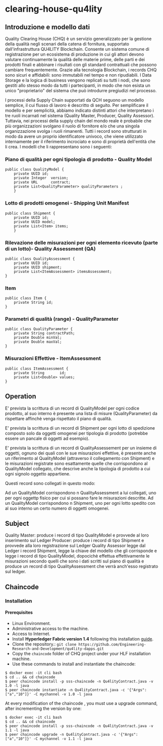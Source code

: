 ﻿# clearing-house-qu4lity

## Introduzione e modello dati

Quality Clearing House (CHQ)  è un servizio generalizzato per la gestione della qualità negli scenari della catena di fornitura, supportato dall'infrastruttura QU4LITY Blockchain.  Consente un sistema comune di registrazione per un ecosistema di produzione in cui gli attori devono valutare continuamente la qualità delle materie prime, delle parti e dei prodotti finali e abbinare i risultati con gli standard contrattuali che possono cambiare frequentemente. Grazie alla tecnologia Blockchain, i records CHQ sono sicuri e affidabili: sono immutabili nel tempo e non ripudiabili. I Data Storage e la logica di business vengono replicati su tutti i nodi, che sono gestiti allo stesso modo da tutti i partecipanti, in modo che non esista un unico "proprietario" del sistema che può introdurre pregiudizi nel processo.

I processi della Supply Chain supportati da QCH seguono un modello semplice, il cui flusso di lavoro è descritto di seguito. Per semplificare il modello e per semplicità, abbiamo indicato distinti attori che interpretano i tre ruoli incarnati nel sistema (Quality Master, Producer, Quality Assessor). Tuttavia, nei processi della supply chain del mondo reale è probabile che più organizzazioni svolgano il ruolo di fornitore e/o che una singola organizzazione svolga i ruoli rimanenti.
Tutti i record sono strutturati in modo da avere un proprio identificatore univoco, che viene utilizzato internamente per il riferimento incrociato e sono di proprietà dell'entità che li crea.
I modelli che li rappresentano sono i seguenti:

### Piano di qualità per ogni tipologia di prodotto - Quality Model

```
public class QualityModel {
    private UUID id;
    private Integer  version;
    private URL      contract;
    private List<QualityParameter> qualityParameters ;
    }
```

### Lotto di prodotti omogenei - Shipping Unit Manifest

```
public class Shipment {
    private UUID id;
    private UUID model;
    private List<Item> items;
    }
```

### Rilevazione delle misurazioni per ogni elemento ricevuto (parte di un lotto)- Quality Assessment (QA)

```
public class QualityAssessment {
    private UUID id;
    private UUID shipment;
    private List<ItemAssessment> itemsAssessment;
}
```

### Item

```
public class Item {
    private String id;
}
```

### Parametri di qualità (range) - QualityParameter

```
public class QualityParameter {
    private String contractPath;
    private Double minVal;
    private Double maxVal;
}
```

### Misurazioni Effettive - ItemAssessment

```
public class ItemAssessment {
    private String       id;
    private List<Double> values;
}
```

## Operation

E' prevista la scrittura di un record di QualityModel per ogni codice prodotto, al suo interno è presente una lista di misure (QualityParameter) da rispettare affinchè venga rispettato il piano di qualità.

E' prevista la scrittura di un record di Shipment per ogni lotto di spedizione composto solo da oggetti omogenei per tipologia di prodotto (potrebbe essere un pancale di oggetti ad esempio).

E' prevista la scrittura di un record di QualityAssessement per un insieme di oggetti, ognuno dei quali con le sue misurazioni effettive, è presente anche un riferimento al QualityModel (attraverso il collegamento con Shipment) e le misurazioni registrate sono esattamente quelle che corrispondono al QualityModel collegato, che descrive anche la tipologia di prodotto a cui ogni signolo oggetto appartiene.

Questi record sono collegati in questo modo:

Ad un QualityModel corrispondono n QualityAssessment a lui collegati, uno per ogni oggettp fisico per cui si possano fare le misurazioni descritte.
Ad un QualityModel corrispondono n Shipment, uno per ogni lotto spedito con al suo interno un certo numero di oggetti omogenei.

## Subject

Quality Master: produce i record di tipo QualityModel e provvede al loro inserimento sul Ledger
Producer: produce i record di tipo Shipment e provvede alla loro registrazione sul Ledger
Quality Assessor legge dal Ledger i record Shipment, legge la chiave del modello che gli corrisponde e legge i record di tipo QualityModel, dopocichè effettua effettivamente le misurazioni secondo quelli che sono i dati scritti sul piano di qualità e produce un record di tipo QualityAssessment che verrà anch'esso registrato sul ledger.

## Chaincode

### Installation
#### Prerequisites
* Linux Environment.
* Administrative access to the machine.
* Access to Internet.
* Install **Hyperledger Fabric version 1.4** following this installation [guide](https://hyperledger-fabric.readthedocs.io/en/latest/write_first_app.html#).
* Clone the repository.: `git clone https://github.com/Engineering-Research-and-Development/qu4lity-dapps.git`
* Copy the `chaincode` folder of CHQ project under your HLF installation machine.
* Use these commands to install and instantiate the chaincode: 
```
$ docker exec -it cli bash
$ cd .. && cd chaincode
$ peer chaincode install -p sss-chaincode -n Qu4lityContract.java -v 1.0 -l java
$ peer chaincode instantiate -n Qu4lityContract.java -c '{"Args":["a","10"]}' -C mychannel -v 1.0 -l java
```

At every modification of the chaincode , you must use a upgrade command, after incrementing the version by one:
```
$ docker exec -it cli bash
$ cd .. && cd chaincode
$ peer chaincode install -p sss-chaincode -n Qu4lityContract.java -v 1.1 -l java
$ peer chaincode upgrade -n Qu4lityContract.java -c '{"Args":["a","10"]}' -C mychannel -v 1.1 -l java
```

